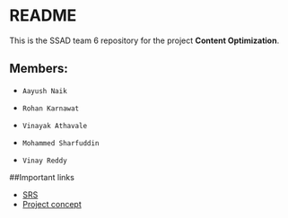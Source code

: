 # README #

This is the SSAD team 6 repository for the project **Content Optimization**.

## Members:
*     Aayush Naik
*     Rohan Karnawat
*     Vinayak Athavale
*     Mohammed Sharfuddin
*     Vinay Reddy

##Important links
* [SRS](SRS)
* [Project concept](project_concept/ProjectConcept.md)